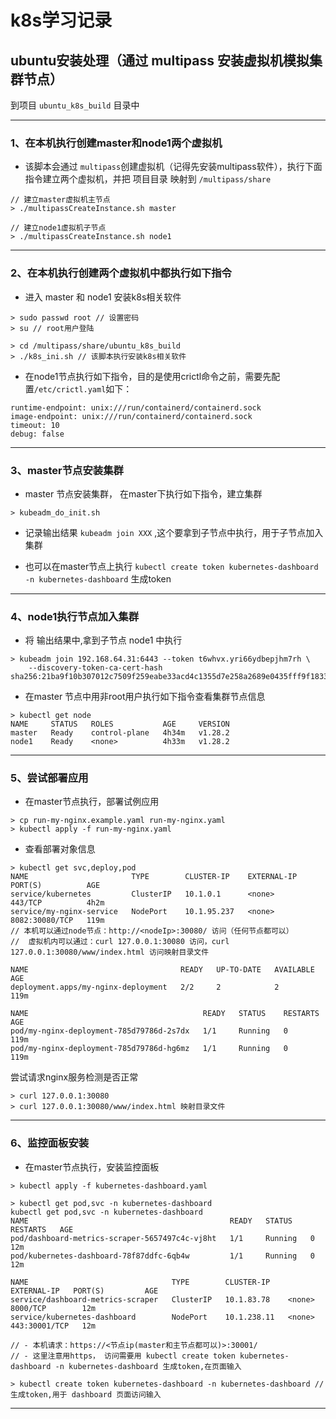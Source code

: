 # k8s学习记录
## ubuntu安装处理（通过 multipass 安装虚拟机模拟集群节点）
到项目 `ubuntu_k8s_build` 目录中

---
### 1、在本机执行创建master和node1两个虚拟机

- 该脚本会通过 `multipass`创建虚拟机（记得先安装multipass软件），执行下面指令建立两个虚拟机，并把 项目目录 映射到 `/multipass/share`
````
// 建立master虚拟机主节点
> ./multipassCreateInstance.sh master

// 建立node1虚拟机子节点
> ./multipassCreateInstance.sh node1
````

---
### 2、在本机执行创建两个虚拟机中都执行如下指令
- 进入 master 和 node1 安装k8s相关软件
````
> sudo passwd root // 设置密码
> su // root用户登陆

> cd /multipass/share/ubuntu_k8s_build
> ./k8s_ini.sh // 该脚本执行安装k8s相关软件
````


- 在node1节点执行如下指令，目的是使用crictl命令之前，需要先配置`/etc/crictl.yaml`如下：
````
runtime-endpoint: unix:///run/containerd/containerd.sock
image-endpoint: unix:///run/containerd/containerd.sock
timeout: 10
debug: false
````


---
### 3、master节点安装集群
- master 节点安装集群， 在master下执行如下指令，建立集群
````
> kubeadm_do_init.sh
````

- 记录输出结果 `kubeadm join XXX` ,这个要拿到子节点中执行，用于子节点加入集群

- 也可以在master节点上执行 `kubectl create token kubernetes-dashboard -n kubernetes-dashboard` 生成token

---
### 4、node1执行节点加入集群
- 将 输出结果中,拿到子节点 node1 中执行
````
> kubeadm join 192.168.64.31:6443 --token t6whvx.yri66ydbepjhm7rh \
	--discovery-token-ca-cert-hash sha256:21ba9f10b307012c7509f259eabe33acd4c1355d7e258a2689e0435fff9f1833
````

- 在master 节点中用非root用户执行如下指令查看集群节点信息
````
> kubectl get node 
NAME     STATUS   ROLES           AGE     VERSION
master   Ready    control-plane   4h34m   v1.28.2
node1    Ready    <none>          4h33m   v1.28.2
````

---
### 5、尝试部署应用
- 在master节点执行，部署试例应用
````
> cp run-my-nginx.example.yaml run-my-nginx.yaml
> kubectl apply -f run-my-nginx.yaml
````

- 查看部署对象信息
````
> kubectl get svc,deploy,pod
NAME                       TYPE        CLUSTER-IP    EXTERNAL-IP   PORT(S)          AGE
service/kubernetes         ClusterIP   10.1.0.1      <none>        443/TCP          4h2m
service/my-nginx-service   NodePort    10.1.95.237   <none>        8082:30080/TCP   119m
// 本机可以通过node节点：http://<nodeIp>:30080/ 访问（任何节点都可以）
//  虚拟机内可以通过：curl 127.0.0.1:30080 访问，curl 127.0.0.1:30080/www/index.html 访问映射目录文件

NAME                                  READY   UP-TO-DATE   AVAILABLE   AGE
deployment.apps/my-nginx-deployment   2/2     2            2           119m

NAME                                       READY   STATUS    RESTARTS   AGE
pod/my-nginx-deployment-785d79786d-2s7dx   1/1     Running   0          119m
pod/my-nginx-deployment-785d79786d-hg6mz   1/1     Running   0          119m
````

尝试请求nginx服务检测是否正常
````
> curl 127.0.0.1:30080
> curl 127.0.0.1:30080/www/index.html 映射目录文件
````

---
### 6、监控面板安装
- 在master节点执行，安装监控面板
````
> kubectl apply -f kubernetes-dashboard.yaml 

> kubectl get pod,svc -n kubernetes-dashboard
kubectl get pod,svc -n kubernetes-dashboard
NAME                                             READY   STATUS    RESTARTS   AGE
pod/dashboard-metrics-scraper-5657497c4c-vj8ht   1/1     Running   0          12m
pod/kubernetes-dashboard-78f87ddfc-6qb4w         1/1     Running   0          12m

NAME                                TYPE        CLUSTER-IP    EXTERNAL-IP   PORT(S)         AGE
service/dashboard-metrics-scraper   ClusterIP   10.1.83.78    <none>        8000/TCP        12m
service/kubernetes-dashboard        NodePort    10.1.238.11   <none>        443:30001/TCP   12m 

// - 本机请求：https://<节点ip(master和主节点都可以)>:30001/ 
// - 这里注意用https， 访问需要用 kubectl create token kubernetes-dashboard -n kubernetes-dashboard 生成token,在页面输入 

> kubectl create token kubernetes-dashboard -n kubernetes-dashboard // 生成token,用于 dashboard 页面访问输入
````

---
